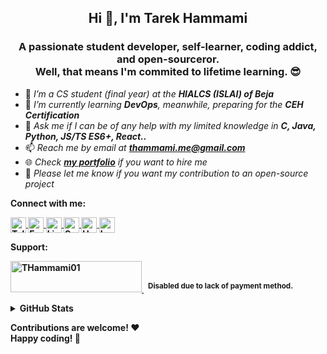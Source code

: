 <h2 align="center">Hi 👋, I'm Tarek Hammami</h2>
<h3 align="center">A passionate student developer, self-learner, coding addict, and open-sourceror.<br>Well, that means I'm commited to lifetime learning. 😎</h3>

- 🔭 *I’m a CS student (final year) at the **HIALCS (ISLAI) of Beja***
- 🌱 *I’m currently learning **DevOps**, meanwhile, preparing for the **CEH Certification***
- 💬 *Ask me if I can be of any help with my limited knowledge in **C, Java, Python, JS/TS ES6+, React..***
- 📫 *Reach me by email at **thammami.me@gmail.com***
- 🌐 *Check [**my portfolio**](https://tarekhammami.me/) if you want to hire me*
- 📝 *Please let me know if you want my contribution to an open-source project*

<b>Connect with me:<b>

<p align="left">
  <a href="https://t.me/THammami01" target="blank">
    <img align="center" src="https://img.shields.io/badge/-Telegram-1572B6?style=for-the-badge&logo=Telegram&logoColor=white" alt="Telegram" height="25" />
  </a>

  <a href="https://fb.me/TxHammami01" target="blank">
    <img align="center" src="https://img.shields.io/badge/-Facebook-blue?style=for-the-badge&logo=Facebook&logoColor=white" alt="Facebook" height="25" />
  </a>

  <a href="https://www.linkedin.com/in/thammami01" target="blank">
    <img align="center" src="https://img.shields.io/badge/-LinkedIn-0077b5?style=for-the-badge&logo=LinkedIn&logoColor=white" alt="LinkedIn" height="25" />
  </a>

  <a href="https://www.sololearn.com/profile/14095074" target="blank">
    <img align="center" src="https://img.shields.io/badge/-SoloLearn-6b7f99?style=for-the-badge&logo=SoloLearn&logoColor=white" alt="SoloLearn" height="25" />
  </a>

  <a href="https://www.hackerrank.com/THammami01" target="blank">
    <img align="center" src="https://img.shields.io/badge/-HackerRank-39424e?style=for-the-badge&logo=HackerRank&logoColor=white" alt="HackerRank" height="25" />
  </a>

  <a href="https://leetcode.com/THammami01" target="blank">
    <img align="center" src="https://img.shields.io/badge/-LeetCode-181a1b?style=for-the-badge&logo=LeetCode" alt="LeetCode" height="25" />
  </a>
</p>
  
<b>Support:</b>

<p>
  <p>
    <a href="https://www.buymeacoffee.com/THammami01" color="grey">
      <img src="https://cdn.buymeacoffee.com/buttons/v2/default-yellow.png" height="50" width="210" alt="THammami01" />
    </a>
    &nbsp;&nbsp;<sup style="text-decoration: none">Disabled due to lack of payment method.</sup>
  </p>
</p>

<details>
  <summary><b>GitHub Stats</b></summary>
  <br />

  <div>
     <img src="https://github-readme-stats.vercel.app/api/top-langs?username=thammami01&show_icons=true&locale=en&layout=compact&theme=radical" alt="thammami01" />
  </div>

  <div>
    <img src="https://github-readme-stats.vercel.app/api?username=thammami01&show_icons=true&locale=en&theme=radical" alt="thammami01" />
  </div>

  <div>
    <img src="https://github-readme-streak-stats.herokuapp.com/?user=thammami01&theme=radical" alt="thammami01" />
  </div>

  <div>
    <img src="https://github-readme-stats.vercel.app/api/wakatime?theme=radical&username=@THammami01" alt="Wakatime"/>
  </div>
</details>

Contributions are welcome! ❤️<br />
Happy coding! 🎉
